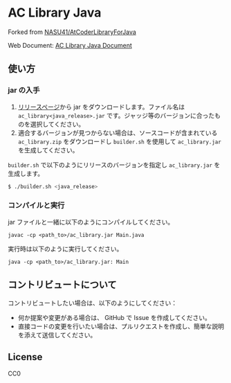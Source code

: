 # AC Library Java

Forked from [NASU41/AtCoderLibraryForJava](https://github.com/NASU41/AtCoderLibraryForJava)

Web Document: [AC Library Java Document](https://ocha98.github.io/ac-library-java/)

## 使い方
### jar の入手
1. [リリースページ](https://github.com/ocha98/ac-library-java/releases)から jar をダウンロードします。ファイル名は `ac_library<java_release>.jar` です。ジャッジ等のバージョンに合ったものを選択してください。
2. 適合するバージョンが見つからない場合は、ソースコードが含まれている `ac_library.zip` をダウンロードし `builder.sh` を使用して `ac_library.jar` を生成してください。

`builder.sh` で以下のようにリリースのバージョンを指定し `ac_library.jar` を生成します。

```bash
$ ./builder.sh <java_release>
```

### コンパイルと実行
jar ファイルと一緒に以下のようにコンパイルしてください。

```
javac -cp <path_to>/ac_library.jar Main.java
```

実行時は以下のように実行してください。

```
java -cp <path_to>/ac_library.jar: Main
```

## コントリビュートについて
コントリビュートしたい場合は、以下のようにしてください：

- 何か提案や変更がある場合は、 GitHub で Issue を作成してください。
- 直接コードの変更を行いたい場合は、プルリクエストを作成し、簡単な説明を添えて送信してください。

## License
CC0

